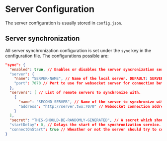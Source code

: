 # Server Configuration

The server configuration is usually stored in `config.json`.

## Server synchronization

All server synchronization configuration is set under the `sync` key in the configuration file. The configurations
possible are:

```json
"sync": {
  "enabled": true, // Enables or disables the server syncronization service. DEFAULT: false
  "server": {
    "name": "SERVER-NAME", // Name of the local server. DEFAULT: SERVER-NAME
    "port": 7070 // Port to use for websocket server for connection between servers. DEFAULT: 7070
  },
  "servers": [ // List of remote servers to synchronize with.
    {
      "name": "SECOND-SERVER", // Name of the server to synchronize with. DEFAULT: SECOND-SERVER
      "address": "http://server.two:7070" // Websocket connection address. DEFAULT: http://server.two:7070
    }
  ],
  "secret": "THIS-SHOULD-BE-RANDOMLY-GENERATED", // A secret which should be shared between all servers. This should be generated using a tool such as: https://www.random.org/strings/?num=5&len=20&digits=on&upperalpha=on&loweralpha=on&format=plain
  "startDelay": 0, // Delays the start of the synchronization service. Used for development. UNIT: ms DEFAULT: 0
  "connectOnStart": true // Wheather or not the server should try to connect to remote servers on start. Used for development. This should be left on 'true' in almost all cases. DEFAULT: true
}
```

